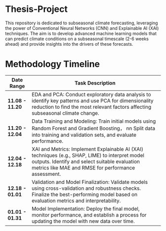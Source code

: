 # Thesis-Project
This repository is dedicated to subseasonal climate forecasting, leveraging the power of Conventional Neural Networks (CNN) and Explainable AI (XAI) techniques. The aim is to develop advanced machine learning models that can predict climate conditions on a subseasonal timescale (2-6 weeks ahead) and provide insights into the drivers of these forecasts.


# Methodology Timeline

| **Date Range**   | **Task Description**                                                                                      |
|------------------|----------------------------------------------------------------------------------------------------------|
| **11.08 - 11.20** | EDA and PCA: Conduct exploratory data analysis to identify key patterns and use PCA for dimensionality reduction to find the most relevant factors affecting subseasonal climate change. |
| **11.20 - 12.04** | Data Training and Modeling: Train initial models using Random Forest and Gradient Boosting， nn Split data into training and validation sets, and evaluate performance. |
| **12.04 - 12.18** | XAI and Metrics: Implement Explainable AI (XAI) techniques (e.g., SHAP, LIME) to interpret model outputs. Identify and select suitable evaluation metrics like MAE and RMSE for performance assessment. |
| **12.18 - 01.01** | Validation and Model Finalization: Validate models using cross-validation and robustness checks. Finalize the best-performing model based on evaluation metrics and interpretability. |
| **01.01 - 01.31** | Model Implementation: Deploy the final model, monitor performance, and establish a process for updating the model with new data over time.                                               |
